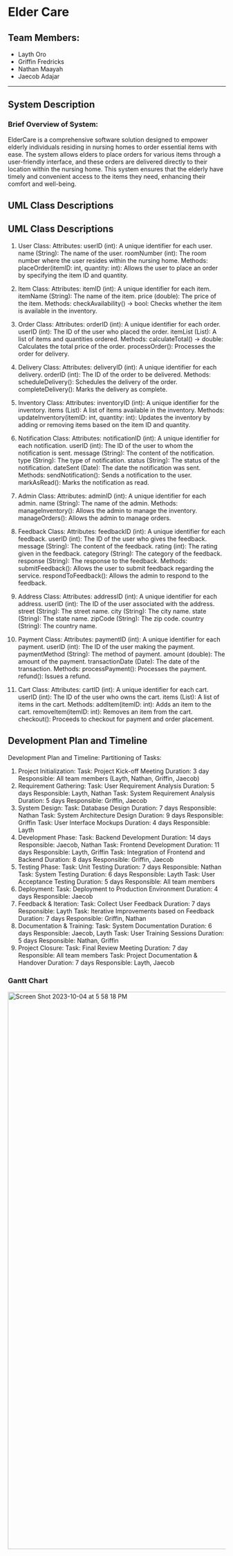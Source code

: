 # Elder Care

## Team Members:
- Layth Oro
- Griffin Fredricks
- Nathan Maayah
- Jaecob Adajar

---

## System Description

### Brief Overview of System:
ElderCare is a comprehensive software solution designed to empower elderly individuals residing in nursing homes to order essential items with ease. The system allows elders to place orders for various items through a user-friendly interface, and these orders are delivered directly to their location within the nursing home. This system ensures that the elderly have timely and convenient access to the items they need, enhancing their comfort and well-being.

## UML Class Descriptions
## UML Class Descriptions
1. User Class: 
Attributes:
userID (int): A unique identifier for each user. 
name (String): The name of the user. 
roomNumber (int): The room number where the user resides within the nursing home. 
Methods: 
placeOrder(itemID: int, quantity: int): Allows the user to place an order by specifying the item ID and quantity. 

3. Item Class: 
Attributes: 
itemID (int): A unique identifier for each item. 
itemName (String): The name of the item. 
price (double): The price of the item. 
Methods: 
checkAvailability() -> bool: Checks whether the item is available in the inventory. 

4. Order Class: 
Attributes: 
orderID (int): A unique identifier for each order. 
userID (int): The ID of the user who placed the order. 
itemList (List): A list of items and quantities ordered. 
Methods: 
calculateTotal() -> double: Calculates the total price of the order. 
processOrder(): Processes the order for delivery. 

5. Delivery Class: 
Attributes: 
deliveryID (int): A unique identifier for each delivery. 
orderID (int): The ID of the order to be delivered. 
Methods: 
scheduleDelivery(): Schedules the delivery of the order. 
completeDelivery(): Marks the delivery as complete. 

6. Inventory Class: 
Attributes: 
inventoryID (int): A unique identifier for the inventory. 
items (List): A list of items available in the inventory. 
Methods: 
updateInventory(itemID: int, quantity: int): Updates the inventory by adding or removing items based on the item ID and quantity. 

7. Notification Class: 
Attributes: 
notificationID (int): A unique identifier for each notification. 
userID (int): The ID of the user to whom the notification is sent. 
message (String): The content of the notification. 
type (String): The type of notification. 
status (String): The status of the notification. 
dateSent (Date): The date the notification was sent. 
Methods: 
sendNotification(): Sends a notification to the user. 
markAsRead(): Marks the notification as read. 

8. Admin Class: 
Attributes: 
adminID (int): A unique identifier for each admin. 
name (String): The name of the admin. 
Methods: 
manageInventory(): Allows the admin to manage the inventory. 
manageOrders(): Allows the admin to manage orders. 

9. Feedback Class: 
Attributes: 
feedbackID (int): A unique identifier for each feedback. 
userID (int): The ID of the user who gives the feedback. 
message (String): The content of the feedback. 
rating (int): The rating given in the feedback. 
category (String): The category of the feedback. 
response (String): The response to the feedback. 
Methods: 
submitFeedback(): Allows the user to submit feedback regarding the service. 
respondToFeedback(): Allows the admin to respond to the feedback. 

9. Address Class: 
Attributes: 
addressID (int): A unique identifier for each address. 
userID (int): The ID of the user associated with the address. 
street (String): The street name. 
city (String): The city name. 
state (String): The state name. 
zipCode (String): The zip code. 
country (String): The country name. 

10. Payment Class: 
Attributes: 
paymentID (int): A unique identifier for each payment. 
userID (int): The ID of the user making the payment. 
paymentMethod (String): The method of payment. 
amount (double): The amount of the payment. 
transactionDate (Date): The date of the transaction. 
Methods: 
processPayment(): Processes the payment. 
refund(): Issues a refund. 

11. Cart Class: 
Attributes: 
cartID (int): A unique identifier for each cart. 
userID (int): The ID of the user who owns the cart. 
items (List): A list of items in the cart. 
Methods: 
addItem(itemID: int): Adds an item to the cart. 
removeItem(itemID: int): Removes an item from the cart. 
checkout(): Proceeds to checkout for payment and order placement. 


## Development Plan and Timeline 
Development Plan and Timeline:
Partitioning of Tasks:
1. Project Initialization:
Task: Project Kick-off Meeting
Duration: 3 day
Responsible: All team members (Layth, Nathan, Griffin, Jaecob)
2. Requirement Gathering:
Task: User Requirement Analysis
Duration: 5 days
Responsible: Layth, Nathan
Task: System Requirement Analysis
Duration: 5 days
Responsible: Griffin, Jaecob
3. System Design:
Task: Database Design
Duration: 7 days
Responsible: Nathan
Task: System Architecture Design
Duration: 9 days
Responsible: Griffin
Task: User Interface Mockups
Duration: 4 days
Responsible: Layth
4. Development Phase:
Task: Backend Development
Duration: 14 days
Responsible: Jaecob, Nathan
Task: Frontend Development
Duration: 11 days
Responsible: Layth, Griffin
Task: Integration of Frontend and Backend
Duration: 8 days
Responsible: Griffin, Jaecob
5. Testing Phase:
Task: Unit Testing
Duration: 7 days
Responsible: Nathan
Task: System Testing
Duration: 6 days
Responsible: Layth
Task: User Acceptance Testing
Duration: 5 days
Responsible: All team members
6. Deployment:
Task: Deployment to Production Environment
Duration: 4 days
Responsible: Jaecob
7. Feedback & Iteration:
Task: Collect User Feedback
Duration: 7 days
Responsible: Layth
Task: Iterative Improvements based on Feedback
Duration: 7 days
Responsible: Griffin, Nathan
8. Documentation & Training:
Task: System Documentation
Duration: 6 days
Responsible: Jaecob, Layth
Task: User Training Sessions
Duration: 5 days
Responsible: Nathan, Griffin
9. Project Closure:
Task: Final Review Meeting
Duration: 7 day
Responsible: All team members
Task: Project Documentation & Handover
Duration: 7 days
Responsible: Layth, Jaecob

### Gantt Chart
<img width="1286" alt="Screen Shot 2023-10-04 at 5 58 18 PM" src="https://github.com/griffinfredricks/Software-Design-Specification/assets/67619675/fc9291dc-c1fc-4afa-9f7e-3b917aa67992">

